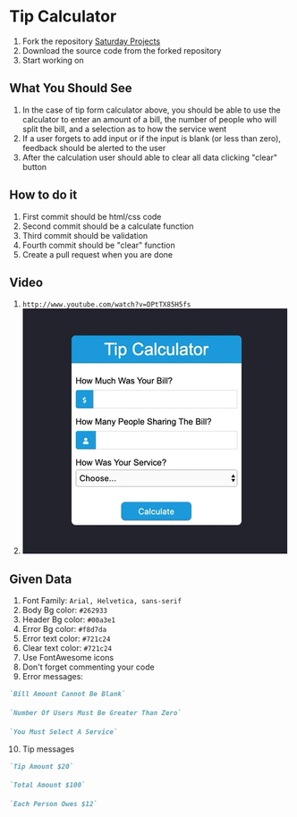 # Tip Calculator

1. Fork the repository [Saturday Projects](https://github.com/seytechschool/saturday-projects)
2. Download the source code from the forked repository
3. Start working on


## What You Should See

1. In the case of tip form calculator above, you should be able to use the calculator to enter an amount of a bill, the number of people who will split the bill, and a selection as to how the service went
2. If a user forgets to add input or if the input is blank (or less than zero), feedback should be alerted to the user
3. After the calculation user should able to clear all data clicking "clear" button

## How to do it

1. First commit should be html/css code
2. Second commit should be a calculate function
3. Third commit should be validation
4. Fourth commit should be "clear" function
5. Create a pull request when you are done

## Video 

1. `http://www.youtube.com/watch?v=DPtTX85H5fs`
2. [![IMAGE ALT TEXT HERE](./images/tip.png)](http://www.youtube.com/watch?v=DPtTX85H5fs)



## Given Data

1. Font Family: `Arial, Helvetica, sans-serif`
2. Body Bg color: `#262933`
3. Header Bg color: `#00a3e1`
4. Error Bg color: `#f8d7da`
5. Error text color: `#721c24`
6. Clear text color: `#721c24`
7. Use FontAwesome icons
8. Don't forget commenting your code
9. Error messages: 
```markdown
`Bill Amount Cannot Be Blank`

`Number Of Users Must Be Greater Than Zero`

`You Must Select A Service`

```
10. Tip messages
```markdown
`Tip Amount $20`

`Total Amount $100`

`Each Person Owes $12`

```
